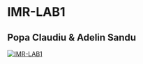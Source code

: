 # IMR-LAB1
## Popa Claudiu & Adelin Sandu

[![IMR-LAB1](https://ibb.co/qMMyFC1)](https://www.youtube.com/watch?v=imBmnvfRSJ8 "IMR-LAB1")
